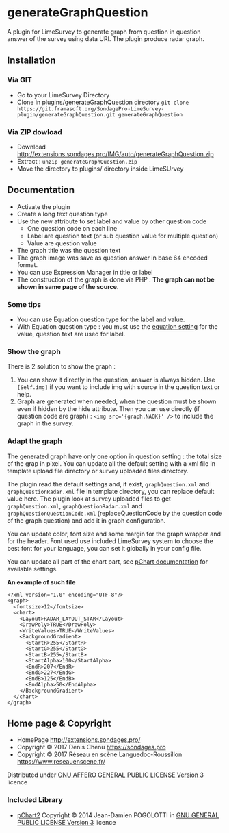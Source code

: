 generateGraphQuestion
=====================

A plugin for LimeSurvey to generate graph from question in question answer of the survey using data URI. The plugin produce radar graph.

## Installation

### Via GIT
- Go to your LimeSurvey Directory
- Clone in plugins/generateGraphQuestion directory `git clone https://git.framasoft.org/SondagePro-LimeSurvey-plugin/generateGraphQuestion.git generateGraphQuestion`

### Via ZIP dowload
- Download <http://extensions.sondages.pro/IMG/auto/generateGraphQuestion.zip>
- Extract : `unzip generateGraphQuestion.zip`
- Move the directory to  plugins/ directory inside LimeSUrvey


## Documentation

- Activate the plugin
- Create a long text question type
- Use the new attribute to set label and value by other question code
    - One question code on each line
    - Label are question text (or sub question value for multiple question)
    - Value are question value
- The graph title was the question text
- The graph image was save as question answer in base 64 encoded format.
- You can use Expression Manager in title or label
- The construction of the graph is done via PHP : **The graph can not be shown in same page of the source**.


### Some tips

- You can use Equation question type for the label and value.
- With Equation question type : you must use the [equation setting](https://manual.limesurvey.org/Question_type_-_Equation#Equation_.28equation.29) for the value, question text are used for label.

### Show the graph

There is 2 solution to show the graph :

1. You can show it directly in the question, answer is always hidden.
   Use `[Self.img]` if you want to include img with source in the question text or help.
2. Graph are generated when needed, when the question must be shown even if hidden by the hide attribute.
   Then you can use directly (if question code are graph) : `<img src='{graph.NAOK}' />` to include the graph in the survey.

### Adapt the graph

The generated graph have only one option in question setting : the total size of the grap in pixel.
You can update all the default setting with a xml file in template upload file directory or survey uploaded files directory.

The plugin read the default settings and, if exist, `graphQuestion.xml` and `graphQuestionRadar.xml` file in template directory, you can replace default value here.
The plugin look at survey uploaded files to get `graphQuestion.xml`, `graphQuestionRadar.xml` and `graphQuestionQuestionCode.xml` (replaceQuestionCode by the question code of the graph question) and add it in graph configuration.

You can update color, font size and some margin for the graph wrapper and for the header. Font used use included LimeSurvey system to choose the best font for your language, you can set it globally in your config file.

You can update all part of the chart part, see [pChart documentation](http://wiki.pchart.net/doc.draw.radar.html) for available settings.

**An example of such file**

````
<?xml version="1.0" encoding="UTF-8"?>
<graph>
  <fontsize>12</fontsize>
  <chart>
    <Layout>RADAR_LAYOUT_STAR</Layout>
    <DrawPoly>TRUE</DrawPoly>
    <WriteValues>TRUE</WriteValues>
    <BackgroundGradient>
      <StartR>255</StartR>
      <StartG>255</StartG>
      <StartB>255</StartB>
      <StartAlpha>100</StartAlpha>
      <EndR>207</EndR>
      <EndG>227</EndG>
      <EndB>125</EndB>
      <EndAlpha>50</EndAlpha>
    </BackgroundGradient>
  </chart>
</graph>
````

## Home page & Copyright
- HomePage <http://extensions.sondages.pro/>
- Copyright © 2017 Denis Chenu <https://sondages.pro>
- Copyright © 2017 Réseau en scène Languedoc-Roussillon <https://www.reseauenscene.fr/>

Distributed under [GNU AFFERO GENERAL PUBLIC LICENSE Version 3](http://www.gnu.org/licenses/agpl.txt) licence

### Included Library
- [pChart2](http://www.pchart.net) Copyright © 2014 Jean-Damien POGOLOTTI in [GNU GENERAL PUBLIC LICENSE Version 3](http://www.gnu.org/licenses/gpl.txt) licence
